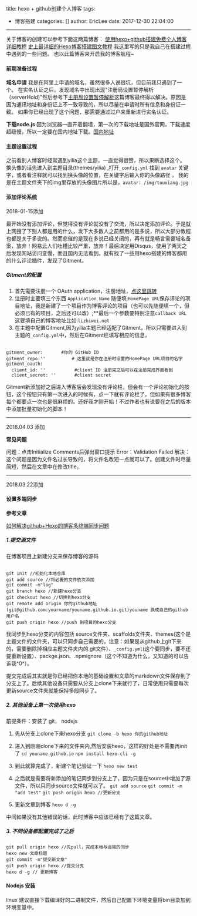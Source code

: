 title: hexo + github创建个人博客
tags:
  - 博客搭建
categories: []
author: EricLee
date: 2017-12-30 22:04:00
---
关于博客的创建可以参考下面这两篇博客：
[使用hexo+github搭建免费个人博客详细教程](http://blog.haoji.me/build-blog-website-by-hexo-github.html?from=xa)
[史上最详细的Hexo博客搭建图文教程](https://xuanwo.org/2015/03/26/hexo-intor/)
我这里写的只是我自己在搭建过程中遇到的一些问题。
也以此篇博客来开启我的博客航程~
<!-- more-->

#### 前期准备过程

**域名申请**
我是在阿里上申请的域名，虽然很多人说很坑，但目前我只遇到了一个。
在实名认证之后，发现域名中出现出现"注册局设置暂停解析（serverHold)"然后参考下[主册局设置暂停解析](http://blog.csdn.net/xudailong_blog/article/details/78756358)这篇博客最终得以解决。原因是因为通讯地址和身份证上不一致导致的，所以尽量在申请时所有信息和身份证一致。
如果你已经出现了这个问题，那需要通过过户来重新进行实名认证。

**下载node.js**
因为浏览器一直开着翻墙，第一次的下载地址是国外官网，下载速度超级慢，所以一定要在国内地址下载。[国内地址](http://nodejs.cn/download/)

#### 主题设置过程

之前看别人博客时经常遇到yilia这个主题，一直觉得很赞，所以果断选择这个。
换头像的话先进入到主题目录(themes/yilia) ,打开`_config.yml`  找到 `avatar` 关键字，或者看注释就可以找到换头像的位置，在关键字后输入你的头像路径 ， 我的是在主题文件夹下的img里存放的头像图片所以是，`avatar: /img/touxiang.jpg`


#### 添加评论系统
2018-01-15添加

最开始没有添加评论，但觉得没有评论就没有了交流，所以决定添加评论。于是就上网搜了下别人都是用的什么，发下大多数人之前都用的是多说，所以大部分教程也都是关于多说的。然而悲催的是现在多说已经关闭的，再有就是畅言需要域名备案，放弃！网易云人们吐槽比较严重，放弃！最后决定用Disqus，使用了两天之后发现网站访问变慢，而且国内无法看到。就有找了一些用hexo搭建的博客都用的什么评论插件，发现了Gitment。

##### Gitment的配置

1. 首先需要注册一个 OAuth application，注册地址，[点这里跳转](https://github.com/settings/applications/new)
2. 注册时主要填三个东西 `Application Name` 随便填;`HomePage URL`保存评论的项目地址，我是新建了一个项目作为博客评论的项目（也可以先随便填一个，但必须已有的项目，之后还可以改）;**最后一个参数要特别注意`callback URL`这要填自己的博客地址比如:`lizhiwei.net`
3. 在主题中配置Gitment,因为yilia主题已经适配了Gitment，所以只需要进入到主题的`_config.yml`中，然后在Gitment栏填写相应的信息，

```

gitment_owner:       #你的 GitHub ID
gitment_repo:''          # 这里就是你在注册时设置的HomePage URL项目的名字
gitment_oauth:
  client_id: ''           #client ID 注册完之后可以在注册完成界面看到
  client_secret: ''       #client secret
```

Gitment新添加好之后进入博客后会发现没有评论栏，但会有一个评论初始化的按钮，这个按钮只有第一次进入的时候有，点一下就有评论栏了，但如果有很多博客每个都要点一次也是很麻烦的。还好我才刚开始！不过作者也有说要在之后的版本中添加批量初始化的脚本！

---
2018.04.03 添加

**常见问题**

问题：点击Initialize Comments后弹出窗口提示 Error：Validation Failed
解决：这个问题是因为文件名过长导致的，将文件名改短一点就可以了。创建文件时尽量简短，然后在文章中在修改title。

---
2018.03.22添加

#### 设置多端同步

**参考文章**

[如何解决github+Hexo的博客多终端同步问题](http://blog.csdn.net/Monkey_LZL/article/details/60870891)

##### 1.提交源文件

在博客项目上新建分支来保存博客的源码

```git

git init //初始化本地仓库
git add source //将必要的文件依次添加
git commit -m"log"
git branch hexo //新建hexo分支
git checkout hexo //切换到hexo分支
git remote add origin 你的github地址(git@github.com:yourname/youname.github.io.git)youname 换成自己的github用户名
git push origin hexo //push 到项目的hexo分支

```

我同步到hexo分支的内容包括 source文件夹、scaffolds文件夹、themes(这个是主题文件的文件夹，可以只同步自己需要的，注意：如果是从github上git下来的，需要删除掉相应主题文件夹内的.git文件）、`_config.yml`(这个要同步，要不还要重新设置）、packge.json、.npmignore（这个不知道为什么，又知道的可以告诉我^0^）。

提交完成后其实就是你已经把你本地的基础设置和文章的markdown文件保存到了分支上了。后续其他设备只需要从分支上clone下来就行了，日常使用只需要每次更新source文件夹就能保持多段同步了。

##### 2. 其他设备上第一次使用hexo

前提条件：安装了 git， nodejs

1. 先从分支上clone下来hexo分支 
`git clone -b hexo 你的github地址` 
2. 进入到刚刚clone下来的文件夹内,然后安装hexo，这样的好处是不需要再init了
`cd youname.github.io`
`npm install hexo-cli -g`
3. 到此就算完成了，新建个笔记验证一下
`hexo new test`
4. 之后就是需要将新添加的笔记同步到分支上了，因为只是在source中增加了源文件，所以只同步source文件就可以了。
`git add source`
`git commit -m "add test"`
`git push origin hexo //更新分支`

4. 更新文章到博客
`hexo d -g`

中间如果没有其他错误的话，此时博客中应该已经有了这篇文章。



##### 3. 不同设备都配置完成了之后

```
git pull origin hexo //先pull，完成本地与远端的同步
hexo new 文章标题
git commit -m"提交新文章"
git push origin hexo //提交分支
hexo d -g // 更新博客

```



#### Nodejs 安装

linux 建议直接下载编译好的二进制文件，然后自己配置下环境变量将bin目录加到环境变量中。





```